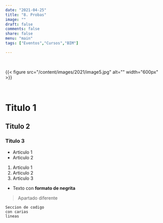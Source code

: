 ```yaml
---
date: "2021-04-25"
title: "8. Probas"
image: ""
draft: false
comments: false
share: false
menu: "main"
tags: ["Eventos","Cursos","BIM"]

---
```


&nbsp;

{{< figure src="/content/images/2021/image5.jpg" alt="" width="600px" >}}

&nbsp;

# Titulo 1
## Titulo 2
### Titulo 3

* Articulo 1
* Articulo 2

1. Articulo 1
2. Articulo 2
3. Articulo 3

* Texto con **formato de negrita**

> Apartado diferente

```
Seccion de codigo
con carias
lineas
```
